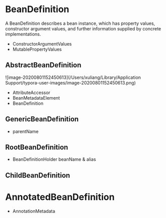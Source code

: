 # BeanDefinition
A BeanDefinition describes a bean instance, which has property values,
constructor argument values, 
and further information supplied by concrete implementations.

* ConstructorArgumentValues
* MutablePropertyValues

## AbstractBeanDefinition
![image-20200801152450613](/Users/xuliang/Library/Application Support/typora-user-images/image-20200801152450613.png)

* AttributeAccessor
* BeanMetadataElement
* BeanDefinition

## GenericBeanDefinition
* parentName
## RootBeanDefinition
* BeanDefinitionHolder
    beanName & alias
## ChildBeanDefinition

# AnnotatedBeanDefinition
* AnnotationMetadata
